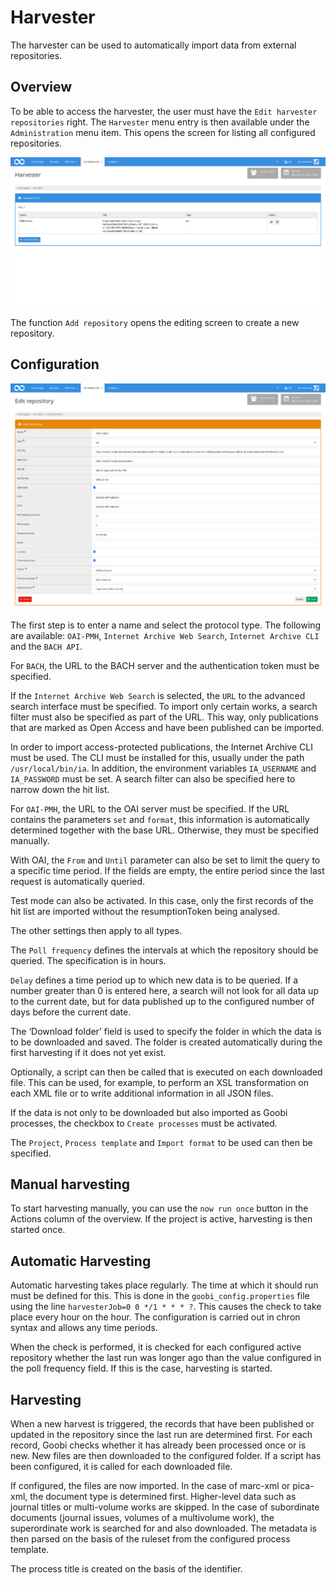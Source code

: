 # Harvester

The harvester can be used to automatically import data from external repositories.

## Overview

To be able to access the harvester, the user must have the `Edit harvester repositories` right. The `Harvester` menu entry is then available under the `Administration` menu item. This opens the screen for listing all configured repositories. 

![List of configured repositories in Goobi](30-90e.png)

The function `Add repository` opens the editing screen to create a new repository.

## Configuration

![Editing screen for adding repositories](30-91e.png)

The first step is to enter a name and select the protocol type. The following are available: `OAI-PMH`, `Internet Archive Web Search`, `Internet Archive CLI` and the `BACH API`.

For `BACH`, the URL to the BACH server and the authentication token must be specified.

If the `Internet Archive Web Search` is selected, the `URL` to the advanced search interface must be specified. To import only certain works, a search filter must also be specified as part of the URL. This way, only publications that are marked as Open Access and have been published can be imported.

In order to import access-protected publications, the Internet Archive CLI must be used. The CLI must be installed for this, usually under the path `/usr/local/bin/ia`. In addition, the environment variables `IA_USERNAME` and `IA_PASSWORD` must be set. A search filter can also be specified here to narrow down the hit list.

For `OAI-PMH`, the URL to the OAI server must be specified. If the URL contains the parameters `set` and `format`, this information is automatically determined together with the base URL. Otherwise, they must be specified manually.

With OAI, the `From` and `Until` parameter can also be set to limit the query to a specific time period. If the fields are empty, the entire period since the last request is automatically queried.

Test mode can also be activated. In this case, only the first records of the hit list are imported without the resumptionToken being analysed.

The other settings then apply to all types. 

The `Poll frequency` defines the intervals at which the repository should be queried. The specification is in hours.

`Delay` defines a time period up to which new data is to be queried. If a number greater than 0 is entered here, a search will not look for all data up to the current date, but for data published up to the configured number of days before the current date. 

The ‘Download folder’ field is used to specify the folder in which the data is to be downloaded and saved. The folder is created automatically during the first harvesting if it does not yet exist.

Optionally, a script can then be called that is executed on each downloaded file. This can be used, for example, to perform an XSL transformation on each XML file or to write additional information in all JSON files.

If the data is not only to be downloaded but also imported as Goobi processes, the checkbox to `Create processes` must be activated.

The `Project`, `Process template` and `Import format` to be used can then be specified.

## Manual harvesting

To start harvesting manually, you can use the `now run once` button in the Actions column of the overview. If the project is active, harvesting is then started once.


## Automatic Harvesting

Automatic harvesting takes place regularly. The time at which it should run must be defined for this. This is done in the `goobi_config.properties` file using the line `harvesterJob=0 0 */1 * * * ?`. This causes the check to take place every hour on the hour. The configuration is carried out in chron syntax and allows any time periods.

When the check is performed, it is checked for each configured active repository whether the last run was longer ago than the value configured in the poll frequency field. If this is the case, harvesting is started.

## Harvesting

When a new harvest is triggered, the records that have been published or updated in the repository since the last run are determined first. For each record, Goobi checks whether it has already been processed once or is new. New files are then downloaded to the configured folder. If a script has been configured, it is called for each downloaded file.

If configured, the files are now imported. In the case of marc-xml or pica-xml, the document type is determined first. Higher-level data such as journal titles or multi-volume works are skipped. In the case of subordinate documents (journal issues, volumes of a multivolume work), the superordinate work is searched for and also downloaded. The metadata is then parsed on the basis of the ruleset from the configured process template. 

The process title is created on the basis of the identifier.